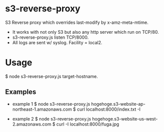 s3-reverse-proxy
================

S3 Reverse proxy which overrides last-modify by x-amz-meta-mtime.

* It works with not only S3 but also any http server which run on TCP/80.
* s3-reverse-proxy.js listen TCP/8000.
* All logs are sent w/ syslog. Facility = local2.


Usage
===============

$ node s3-reverse-proxy.js target-hostname.

Examples
--------------

* example 1
  $ node s3-reverse-proxy.js hogehoge.s3-website-ap-northeast-1.amazonaws.com
  $ curl localhost:8000/index.txt -I
  
* example 2
  $ node s3-reverse-proxy.js hogehoge.s3-website-us-west-2.amazonaws.com
  $ curl -I localhost:8000/fuga.jpg
